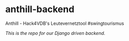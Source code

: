# anthill-backend

Anthill - Hack4VDB's Leutevernetztool #swingtourismus

*This is the repo for our Django driven backend.*
